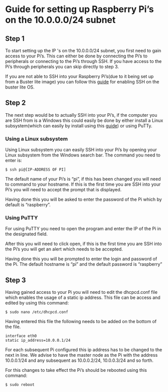# Guide for setting up Raspberry Pi’s on the 10.0.0.0/24 subnet

## Step 1

To start setting up the IP 's on the 10.0.0.0/24 subnet, you first need to gain access to your Pi’s. This can either be done by connecting the Pi’s to peripherals or connecting to the Pi’s  through SSH. If you have access to the Pi’s through peripherals you can skip directly to step 3. 

If you are not able  to SSH into your Raspberry Pi’s(due to it being set up from a Buster lite image) you can follow this [guide](https://www.hackster.io/najad/enable-ssh-on-raspberry-pi-without-monitor-keyboard-210dc4) for enabling SSH on the buster lite OS. 



## Step 2

The next step would be to actually SSH into your Pi’s, if the computer you are SSH from is a Windows this could easily be done by either install a Linux subsystem(which can easily by install using this [guide](https://docs.microsoft.com/en-us/windows/wsl/install-win10)) or using PuTTy.


### Using a Linux subsystem

Using Linux subsystem you can easily SSH into your Pi’s by opening your Linux subsystem from the Windows search bar. The command you need to enter is:

```
$ ssh pi@[IP-ADDRESS OF PI]
```

The default name of your Pi’s is “pi”, if this has been changed you will need to command to your hostname. If this is the first time you are SSH into your Pi’s you will need to accept the prompt that is displayed.




Having done this you will be asked to enter the password of the Pi which by default is “raspberry”.

### Using PuTTY
 
For using PuTTY you need to open the program and enter the IP of the Pi in the designated field.



After this you will need to click open, if this is the first time you are SSH into the Pi’s you will get an alert which needs to be accepted. 

 

Having done this you will be prompted to enter the login and password of the Pi. The default hostname is “pi” and the default password is “raspberry”

## Step 3

Having gained access to your Pi you will need to edit the dhcpcd.conf file which enables the usage of a static ip address. This file can be access and edited by using this command:

```
$ sudo nano /etc/dhcpcd.conf
```
Having entered this file the following needs to be added on the bottom of the file.

```
interface eth0
static ip_address=10.0.0.1/24
```

For each subsequent Pi configured this ip address has to be changed to the next in line. We advise to have the master node as the Pi with the address 10.0.0.1/24 and any subsequent as 10.0.0.2/24, 10.0.0.3/24 and so forth.

For this changes to take effect the Pi’s should be rebooted using this command:

```
$ sudo reboot
```
